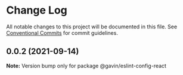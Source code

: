 # Change Log

All notable changes to this project will be documented in this file.
See [Conventional Commits](https://conventionalcommits.org) for commit guidelines.

## 0.0.2 (2021-09-14)

**Note:** Version bump only for package @gavin/eslint-config-react
